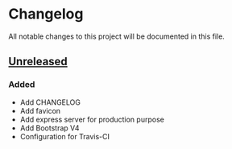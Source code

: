# Changelog

All notable changes to this project will be documented in this file.

## [Unreleased]

### Added

- Add CHANGELOG
- Add favicon
- Add express server for production purpose
- Add Bootstrap V4
- Configuration for Travis-CI

[Unreleased]: https://github.com/AdrienEtienne/scriptor/compare/6fcb87...HEAD